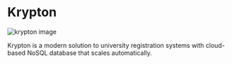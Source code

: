 # Krypton

![krypton image](https://pasteboard.co/yfQ3j1RFcO3s.png)

Krypton is a modern solution to university registration systems with cloud-based NoSQL database that scales automatically.
